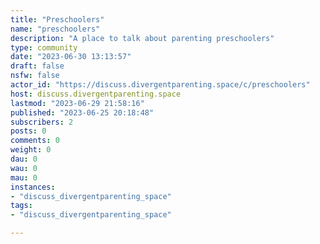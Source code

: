 ```yaml
---
title: "Preschoolers" 
name: "preschoolers"
description: "A place to talk about parenting preschoolers"
type: community
date: "2023-06-30 13:13:57"
draft: false
nsfw: false
actor_id: "https://discuss.divergentparenting.space/c/preschoolers"
host: discuss.divergentparenting.space
lastmod: "2023-06-29 21:58:16"
published: "2023-06-25 20:18:48"
subscribers: 2
posts: 0
comments: 0
weight: 0
dau: 0
wau: 0
mau: 0
instances:
- "discuss_divergentparenting_space"
tags: 
- "discuss_divergentparenting_space"

---
```


